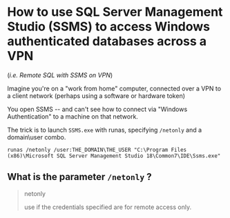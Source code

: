 ﻿# How to use SQL Server Management Studio (SSMS) to access Windows authenticated databases across a VPN

(*i.e. Remote SQL with SSMS on VPN*)

Imagine you're on a "work from home" computer, connected over a VPN to a client network (perhaps using a software or hardware token)

You open SSMS -- and can't see how to connect via "Windows Authentication" to a machine on that network.

The trick is to launch `SSMS.exe` with runas, specifying `/netonly` and a domain\user combo.

	runas /netonly /user:THE_DOMAIN\THE_USER "C:\Program Files (x86)\Microsoft SQL Server Management Studio 18\Common7\IDE\Ssms.exe"

## What is the parameter `/netonly` ?

> netonly
>
> use if the credentials specified are for remote access only.
